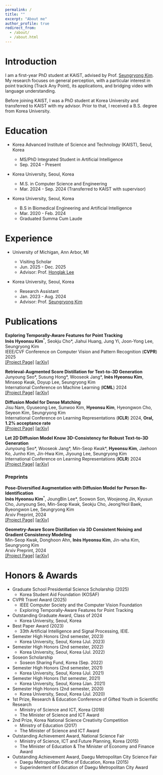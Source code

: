 ```yaml
---
permalink: /
title: ""
excerpt: "About me"
author_profile: true
redirect_from: 
  - /about/
  - /about.html
---
```

Introduction
======
I am a first-year PhD student at KAIST, advised by Prof. <a href="https://cvlab.kaist.ac.kr/members/faculty">Seungryong Kim</a>. My research focuses on general perception, with a particular interest in point tracking (Track Any Point), its applications, and bridging video with language understanding.

Before joining KAIST, I was a PhD student at Korea University and transferred to KAIST with my advisor. Prior to that, I received a B.S. degree from Korea University.

Education
======

* Korea Advanced Institute of Science and Technology (KAIST), Seoul, Korea
  * MS/PhD Integrated Student in Artificial Intelligence
  * Sep. 2024 - Present
 
* Korea University, Seoul, Korea
  * M.S. in Computer Science and Engineering
  * Mar. 2024 - Sep. 2024 (Transferred to KAIST with supervisor)

* Korea University, Seoul, Korea
  * B.S in Biomedical Engineering and Artificial Intelligence
  * Mar. 2020 - Feb. 2024
  * Graduated Summa Cum Laude

Experience
=====
* University of Michigan, Ann Arbor, MI
  * Visiting Scholar
  * Jun. 2025 - Dec. 2025
  * Advisor: Prof. <a href="https://web.eecs.umich.edu/~honglak/">Honglak Lee</a>
    
* Korea University, Seoul, Korea
  * Research Assistant
  * Jan. 2023 - Aug. 2024
  * Advisor: Prof. <a href="https://cvlab.kaist.ac.kr/members/faculty/">Seungryong Kim</a>

Publications
=====
<i style='font-style: normal;'>**Exploring Temporally-Aware Features for Point Tracking**<br></i>
<i style='font-style: normal;'><strong>Inès Hyeonsu Kim</strong><sup>*</sup>, Seokju Cho\*, Jiahui Huang, Jung Yi, Joon-Yong Lee, Seungryong Kim<br></i>
<i style='font-style: normal;'>IEEE/CVF Conference on Computer Vision and Pattern Recognition (**CVPR**) 2025<br></i>
<i style='font-style: normal;'><a href="https://cvlab-kaist.github.io/Chrono/">[Project Page]</a> <a href="https://arxiv.org/pdf/2501.12218">[arXiv]</a>

<i style='font-style: normal;'>**Retrieval-Augmented Score Distillation for Text-to-3D Generation**<br></i>
<i style='font-style: normal;'>Junyoung Seo\*, Susung Hong\*, Wooseok Jang\*, **Inès Hyeonsu Kim**, Minseop Kwak, Doyup Lee, Seungryong Kim<br></i>
<i style='font-style: normal;'>International Conference on Machine Learning (**ICML**) 2024<br></i>
<i style='font-style: normal;'><a href="https://cvlab-kaist.github.io/ReDream/">[Project Page]</a> <a href="https://arxiv.org/abs/2402.02972">[arXiv]</a>

<i style='font-style: normal;'>**Diffusion Model for Dense Matching**<br></i>
<i style='font-style: normal;'>Jisu Nam, Gyuseong Lee, Sunwoo Kim, **Hyeonsu Kim**, Hyeongwon Cho, Seyeon Kim, Seungryong Kim<br></i>
<i style='font-style: normal;'>International Conference on Learning Representations (**ICLR**) 2024, **Oral, 1.2% acceptance rate**<br></i>
<i style='font-style: normal;'><a href="https://ku-cvlab.github.io/DiffMatch/">[Project Page]</a> <a href="https://arxiv.org/abs/2305.19094">[arXiv]</a>

<i style='font-style: normal;'>**Let 2D Diffusion Model Know 3D-Consistency for Robust Text-to-3D Generation**<br></i>
<i style='font-style: normal;'>Junyoung Seo\*, Wooseok Jang\*, Min-Seop Kwak\*, **Hyeonsu Kim**, Jaehoon Ko, Junho Kim, Jin-Hwa Kim, Jiyoung Lee, Seungryong Kim<br></i>
<i style='font-style: normal;'>International Conference on Learning Representations (**ICLR**) 2024<br></i>
<i style='font-style: normal;'><a href="https://ku-cvlab.github.io/3DFuse/">[Project Page]</a> <a href="https://arxiv.org/abs/2303.07937">[arXiv]</a>


<h3>Preprints</h3>

<i style='font-style: normal;'>**Pose-Diversified Augmentation with Diffusion Model for Person Re-Identification**<br></i>
<i style='font-style: normal;'> <strong>Inès Hyeonsu Kim</strong><sup>*</sup>, JoungBin Lee\*, Soowon Son, Woojeong Jin, Kyusun Cho, Junyoung Seo, Min-Seop Kwak, Seokju Cho, JeongYeol Baek, Byeongwon Lee, Seungryong Kim<br></i>
<i style='font-style: normal;'>Arxiv Preprint, 2024<br></i>
<i style='font-style: normal;'><a href="https://ku-cvlab.github.io/Diff-ID">[Project Page]</a> <a href="https://arxiv.org/pdf/2406.16042">[arXiv]</a>

<i style='font-style: normal;'>**Geometry-Aware Score Distillation via 3D Consistent Noising and Gradient Consistency Modeling**<br></i>
<i style='font-style: normal;'> Min-Seop Kwak, Donghoon Ahn, **Inès Hyeonsu Kim**, Jin-wha Kim, Seungryong Kim<br></i>
<i style='font-style: normal;'>Arxiv Preprint, 2024<br></i>
<i style='font-style: normal;'><a href="https://ku-cvlab.github.io/GSD/">[Project Page]</a> <a href="https://arxiv.org/pdf/2406.16695">[arXiv]</a>

Honors & Awards
=====
* Graduate School Presidential Science Scholarship (2025)
  *  Korea Student Aid Foundation (KOSAF)
* CVPR Travel Award (2025)
  *  IEEE Computer Society and the Computer Vision Foundation
  *  Exploring Temporally-Aware Features for Point Tracking
* Outstanding Graduate Award, Class of 2024
  * Korea University, Seoul, Korea
* Best Paper Award (2023)
  * 33th Artificial Intelligence and Signal Processing, IEIE.
* Semester High Honors (2nd semester, 2023)
  * Korea University, Seoul, Korea (Jul. 2023)
* Semester High Honors (2nd semester, 2022)
  * Korea University, Seoul, Korea (Jul. 2022)
* Soseon Scholarship 
  * Soseon Sharing Fund, Korea (Sep. 2022)
* Semester High Honors (2nd semester, 2021)
  * Korea University, Seoul, Korea (Jul. 2021)
* Semester High Honors (1st semester, 2021)
  * Korea University, Seoul, Korea (Jan. 2021)
* Semester High Honors (2nd semester, 2020)
  * Korea University, Seoul, Korea (Jul. 2020)
* 1st Prize, Research & Education Conference of Gifted Youth in Scientific Research
  * Ministry of Science and ICT, Korea (2018)
  * The Minister of Science and ICT Award
* 2nd Prize, Korea National Science Creativity Competition
  * Ministry of Education (2017)
  * The Minister of Science and ICT Award
* Outstanding Achievement Award, National Science Fair
  * Ministry of Science, ICT and Future Planning, Korea (2015)
  * The Minister of Education & The Minister of Economy and Finance Award
* Outstanding Achievement Award, Daegu Metropolitan City Science Fair
  * Daegu Metropolitan Office of Education, Korea (2015)
  * Superindentent of Education of Daegu Metropolitan City Award
